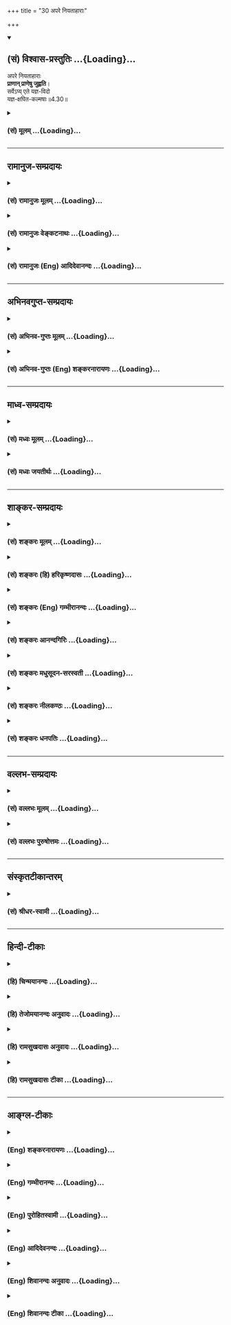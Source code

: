 +++
title = "30 अपरे नियताहाराः"

+++
<div class="js_include" newlevelforh1="2" title="(सं) विश्वास-प्रस्तुतिः" unfilled url="/purANam_vaiShNavam/mahAbhAratam/06-bhIShma-parva/03-bhagavad-gItA-parva/saMskRtam/vishvAsa-prastutiH/04_jnAna-yogaH_brahmArp/30_apare_niyatAhArAH.md">
<details open><summary><h2>(सं) विश्वास-प्रस्तुतिः ...{Loading}...</h2></summary>

अपरे नियताहाराः  
**प्राणान् प्राणेषु जुह्वति**।  
सर्वेऽप्य् एते यज्ञ-विदो  
यज्ञ-क्षपित-कल्मषाः॥4.30॥
</details>
</div>
<div class="js_include collapsed" newlevelforh1="3" title="(सं) मूलम्" unfilled url="/purANam_vaiShNavam/mahAbhAratam/06-bhIShma-parva/03-bhagavad-gItA-parva/saMskRtam/mUlam/04_jnAna-yogaH_brahmArp/30_apare_niyatAhArAH.md">
<details><summary><h3>(सं) मूलम् ...{Loading}...</h3></summary>

अपरे नियताहाराः प्राणान्प्राणेषु जुह्वति।  
सर्वेऽप्येते यज्ञविदो यज्ञक्षपितकल्मषाः।।4.30।।
</details>
</div>


_________________
## रामानुज-सम्प्रदायः
<div class="js_include collapsed" newlevelforh1="3" title="(सं) रामानुजः मूलम्" unfilled url="/purANam_vaiShNavam/mahAbhAratam/06-bhIShma-parva/03-bhagavad-gItA-parva/saMskRtam/rAmAnujaH/mUlam/04_jnAna-yogaH_brahmArp/30_apare_niyatAhArAH.md">
<details><summary><h3>(सं) रामानुजः मूलम् ...{Loading}...</h3></summary>

।।4.30।।**अपरे** कर्मयोगिनः प्राणायामेषु निष्ठां कुर्वन्ति। ते च
त्रिविधाः पूरकरेचककुम्भकभेदेन। **अपानेजुह्वति प्राणम्** इति पूरकः
**प्राणे अपानम्** इति रेचकः **प्राणापानगती रुद्ध्वा प्राणान् प्राणेषु
जुह्वति** इति कुम्भकः। प्राणायामपरेषु त्रिषु अपि अनुषज्यते **नियताहारा**
इति। द्रव्ययज्ञप्रभृतिप्राणायामपर्यन्तेषु कर्मयोगभेदेषु स्वसमीहितेषु
प्रवृत्ता एते सर्वेसहयज्ञैः प्रजाः सृष्ट्वा (गीता 3।10) इति
अभिहितमहायज्ञपूर्वकनित्यनैमित्तिककर्मरूपयज्ञविदः तन्निष्ठाः तत एव
क्षपितकल्मषाः।

</details>
</div>
<div class="js_include collapsed" newlevelforh1="3" title="(सं) रामानुजः वेङ्कटनाथः" unfilled url="/purANam_vaiShNavam/mahAbhAratam/06-bhIShma-parva/03-bhagavad-gItA-parva/saMskRtam/rAmAnujaH/venkaTanAthaH/04_jnAna-yogaH_brahmArp/30_apare_niyatAhArAH.md">
<details><summary><h3>(सं) रामानुजः वेङ्कटनाथः ...{Loading}...</h3></summary>

  
  
।।4.30।। किमेतेषामुच्चावचकर्मयोगभेदनिष्ठानां अवान्तरफलभेदोऽस्ति किं
प्राणायामनिष्ठानां यज्ञादिकं त्याज्यं इति शङ्काद्वयं निराक्रियते
सर्वेऽपीति श्लोकेन। स्वसमीहितेष्विति वचनादविशिष्टफलतया विकल्पे न्याय्ये
तत्तत्सामर्थ्याद्यनुसारिणी स्वेच्छैव हि विशेषनियामिकेति सूचितम्।
सामान्यस्य यज्ञशब्दस्य
असङ्कोचप्रदर्शनायसहयज्ञैरित्यादिकमुक्तम्। यज्ञक्षपितकल्मषाःयज्ञशिष्टामृतभुजः
इत्याभ्यांयज्ञशिष्टाशिनः सन्तो मुच्यन्ते सर्वकिल्बिषैः 3।13
इत्यादिप्रागुक्तप्रत्यभिज्ञानात्तत्प्रकरणे च यज्ञशिष्टाशनस्य
शरीरयात्रार्थत्वप्रपञ्चनात् तत्स्मरणायोक्तंयज्ञशिष्टामृतेन शरीरधारणं
कुर्वन्त एवेति। प्राणायामादिषु निष्ठावतामपि नित्यत्वादिना
यज्ञादिकमवश्यकार्यमित्यपि सिद्धम्। एवकारेण नैवंविधशरीरधारणादिव्यापार
आत्मावलोकनविरोधी किन्तूपयुक्त इत्यभिप्रेतम्। व्यापृता इति अन्यथा व्यापार
एवाशक्य इति भावः। ब्रह्मैव तेन गन्तव्यम् 4।24 इति
पूर्वव्याख्याततुल्यार्थत्वादुपसंहारस्थं सनातनं ब्रह्म यान्तीत्येतदपि
व्याख्यातम्।  
  

</details>
</div>
<div class="js_include collapsed" newlevelforh1="3" title="(सं) रामानुजः (Eng) आदिदेवानन्दः" unfilled url="/purANam_vaiShNavam/mahAbhAratam/06-bhIShma-parva/03-bhagavad-gItA-parva/saMskRtam/rAmAnujaH/english/AdidevAnandaH/04_jnAna-yogaH_brahmArp/30_apare_niyatAhArAH.md">
<details><summary><h3>(सं) रामानुजः (Eng) आदिदेवानन्दः ...{Loading}...</h3></summary>

4.29 - 4.30 Other Karma Yogins are devoted to the practice of breath
control. They are of three types because of the differences in
inhalation, exhalation and stoppage of breath. Puraka (inhalation) is
that in which the inward breath is sacrificed in the outward breath.
Recaka (exhalation) is that when the outward breath is sacrificed in the
inward breath. Kumbhaka (stoppage of breath) is that when the flow of
both inward and outward breaths is stopped. The clause, restricting of
diet, applies to all the three types of persons devoted to the control
of breath. All these, according to their liking and capacity are engaged
in performing the various kinds of Karma Yoga beginning from the
sacrifice of material objects to the control of breath. They know and
are devoted to sacrifices comprising obligatory and occasional rituals
preceded by the performance of 'the great sacrifices'
(Panca-Maha-Yajna), as alluded to in 'Creating men along with the
sacrifices' (3.10). Because of this only, their sins are done away with.
Those who are engaged in Karma Yoga by sustaining their bodies only by
the ambrosia of sacrificial remains will go to the eternal Brahman. 'Go
to Brahman' here means realise the self which has Brahman for Its soul.

</details>
</div>


_________________
## अभिनवगुप्त-सम्प्रदायः
<div class="js_include collapsed" newlevelforh1="3" title="(सं) अभिनव-गुप्तः मूलम्" unfilled url="/purANam_vaiShNavam/mahAbhAratam/06-bhIShma-parva/03-bhagavad-gItA-parva/saMskRtam/abhinava-guptaH/mUlam/04_jnAna-yogaH_brahmArp/30_apare_niyatAhArAH.md">
<details><summary><h3>(सं) अभिनव-गुप्तः मूलम् ...{Loading}...</h3></summary>

।।4.29 4.30।। एवं द्रव्ययज्ञः तपोयज्ञो योगयज्ञश्चोक्तलक्षणाः।
स्वाध्यायज्ञानयज्ञाश्च ये ते संप्रति लक्ष्यन्ते अपाने इति। अपरे इति।
प्राणम् उदयमानं +++(N उदीयमानम्)+++ नादं +++(S omit नादम्)+++
प्रणवादिमात्रालयान्तम् अपाने अस्तं याति स्वानन्दान्तः प्रवेशात्मनि
जुह्वति इति पिण्डस्थैर्यात्मा स्वाध्यायः। शिष्यात्मना च नयानयग्रहणाय
केचिदस्तं यान्तम् उदी(द) यमाने संवेश्य तदेकीकारेण अपवर्गदानात्+++(S
अपवर्गात्)+++ आत्मनि शिष्यात्मनि च शोधनबोधनप्रवेशनयोजनरूपे स्वाध्याययज्ञे
+++(S N स्वाध्यायज्ञाने)+++ स्वपरानन्दमये प्रतिष्ठितमनसः। अत एव पूरकः
प्रथममुक्तः चरमं रेचकः। प्रथमेन च पादेन +++(N भागेन)+++ विषयभोगान्तर्मुखीकरणं
द्वितीयेन महाविदेहधारणाक्रमाद्विषयग्रहणाय निस्सरणं +++(N विसारणम्)+++
ध्वन्यते। अतश्च स्वाध्याययज्ञेभ्यो न अन्ये ज्ञानयज्ञाः। एत
एवोक्तव्यापारपरिशीलनावशपरिपूरितस्वात्मशिष्यात्ममनोरथाः द्वे अप्येते गती
निरुध्य आहारं विषयभोगात्मकं नियम्य प्राणान् सकलचित्तवृत्त्युदयान्
प्राणेषु परनिरानन्दोल्लासेषु जुह्वति कुंभकप्रशान्त्या अर्पयन्ति +++(S omits
अर्पयन्ति)+++। सर्वे चैते द्रव्ययज्ञात् प्रभृति ज्ञानयज्ञान्तं यज्ञस्य
तत्त्वज्ञाः तेनैव च क्षपितकल्मषाः समूलोन्मूलितभेदवासनामयमहामोहाः।

</details>
</div>
<div class="js_include collapsed" newlevelforh1="3" title="(सं) अभिनव-गुप्तः (Eng) शङ्करनारायणः" unfilled url="/purANam_vaiShNavam/mahAbhAratam/06-bhIShma-parva/03-bhagavad-gItA-parva/saMskRtam/abhinava-guptaH/english/shankaranArAyaNaH/04_jnAna-yogaH_brahmArp/30_apare_niyatAhArAH.md">
<details><summary><h3>(सं) अभिनव-गुप्तः (Eng) शङ्करनारायणः ...{Loading}...</h3></summary>

4.29-30 Apane etc. Apare etc. Prana (1st) : the arising one i.e., the
nada which has, as its end, that one where the first syllabic instance
of Pranava dissolves. Into the apana : into what sets down, and is of
the nature of entering inot the Svananda. They offer : Thus is the
svadhyaya of the nature of the firmness of the body is described. What
sets down, some \[sages\] established on what rises up, so that the
pupil's self (mind) may learn the processes of sending out and drawing
in \[the vital airs\]. By \[thus\] uniting these two, they bestow
emanciaption on their own Self and on the Self of the pupils; and they,
on that account, remain with their mind firmly established on the
svadhyaya-sacrifice full of Svananda (i.e., Nijananda) and Parananda - a
svadhyaya of the nature of examining, enlightening, entering and uniting
\[the prana nad apana\] in their own Self and in the Self of the pupils.
That is why the process of filling \[the vital air\] in has been first
mentioned; and the process of emptying the same out at the last.
Further, the process of the inward turning of the act of enjoying
objects, is suggested by the first arter of the verse (29), and by the
second arter the act of coming out for enjoying the objects through the
process of having the supreme state-of-bodylessness. Therefore, the
performers of the sacrifice of wisdom are not different from the
performers of the svadhyaya-sacrifice. The same sages have the desries
of their own and of their pupils fulfilled on account of their thorough
practice of the said activity; control both the said paths, restrict
their food viz., enjoyment of objects; and offer pranas into the pranas,
i.e, they offer, by means of the ietude at the stage of stopping \[the
vital air\], the rising of all the mental modifications into the
splendour of rising waves of Parananda and Nirananda. All these persons
know the truth (or nature) of hte sacrifices, starting from the
material-sacrifice upto the wisdom-sacrifice; only by that means they
have eradicated their sins; that is to say, they have uprooted the
mighty delusion with its roots, made of mental impressions of duality.

</details>
</div>


_________________
## माध्व-सम्प्रदायः
<div class="js_include collapsed" newlevelforh1="3" title="(सं) मध्वः मूलम्" unfilled url="/purANam_vaiShNavam/mahAbhAratam/06-bhIShma-parva/03-bhagavad-gItA-parva/saMskRtam/madhvaH/mUlam/04_jnAna-yogaH_brahmArp/30_apare_niyatAhArAH.md">
<details><summary><h3>(सं) मध्वः मूलम् ...{Loading}...</h3></summary>

।।4.30 4.31।। नियताहारत्वेनैव प्राणशोषात्प्राणान् प्राणेषु जुह्वति।
यच्छेद्वाङ्मनसी प्राज्ञः कठ.3।13 इत्यादिश्रुत्युक्तप्रकारेण वा। अन्यदपि
ग्रन्थान्तरे सिद्धम्। यदस्याल्पाशनं तेन प्राणाः प्राणेषु वै हुताः इति।

</details>
</div>
<div class="js_include collapsed" newlevelforh1="3" title="(सं) मध्वः जयतीर्थः" unfilled url="/purANam_vaiShNavam/mahAbhAratam/06-bhIShma-parva/03-bhagavad-gItA-parva/saMskRtam/madhvaH/jayatIrthaH/04_jnAna-yogaH_brahmArp/30_apare_niyatAhArAH.md">
<details><summary><h3>(सं) मध्वः जयतीर्थः ...{Loading}...</h3></summary>

।।4.30 4.31।। अपरे नियत इत्यत्र प्राणानां प्राणेषु कीदृशो होमः
नियताहारत्वस्य कथं तत्रोपयोगः इत्यत आह **नियते**ति।
प्राणशोषादिन्द्रियवृत्तीनां वृत्तिमत्त्विन्द्रियेषु
सङ्कोचाज्जुह्वतीत्युच्यत इति शेषः। एवशब्देन श्रोत्रादीनीत्यतो भेदं
दर्शयति। तत्र प्रत्याहारेणात्र नियताहारत्वेनेति। प्राणनित्यादिकं
प्रकारान्तरेण व्याचष्टे **यच्छेदि**ति। वाग्वाचं मनसि यच्छेत्। तन्नियतां
ध्यायेत् अवराणामिन्द्रियदेवतानां उत्तमेन्द्रियदेवतानियतत्वचिन्तनं
प्रकारार्थः। वा प्राणानां प्राणेषु होम इति शेषः। अस्मिन्पक्षे नियताहार
इति पृथक् यज्ञो ज्ञातव्यः। इदमेवास्तु व्याख्यानं श्रौतत्वात्किं
पूर्वेणेत्यत आह **अन्यदपी**ति।

</details>
</div>


_________________
## शाङ्कर-सम्प्रदायः
<div class="js_include collapsed" newlevelforh1="3" title="(सं) शङ्करः मूलम्" unfilled url="/purANam_vaiShNavam/mahAbhAratam/06-bhIShma-parva/03-bhagavad-gItA-parva/saMskRtam/shankaraH/mUlam/04_jnAna-yogaH_brahmArp/30_apare_niyatAhArAH.md">
<details><summary><h3>(सं) शङ्करः मूलम् ...{Loading}...</h3></summary>

।।4.30।। **अपरे नियताहाराः** नियतः परिमितः आहारः येषां ते नियताहाराः
सन्तः **प्राणान्** वायुभेदान् **प्राणेषु** एव **जुह्वति** यस्य यस्य
वायोः जयः क्रियते इतरान् वायुभेदान् तस्मिन् तस्मिन् जुह्वति ते तत्र
प्रविष्टा इव भवन्ति। **सर्वेऽपि एते यज्ञविदः यज्ञक्षपितकल्मषाः** यज्ञैः
यथोक्तैः क्षपितः नाशितः कल्मषो येषां ते यज्ञक्षपितकल्मषाः।। एवं यथोक्तान्
यज्ञान् निर्वर्त्य

</details>
</div>
<div class="js_include collapsed" newlevelforh1="3" title="(सं) शङ्करः (हि) हरिकृष्णदासः" unfilled url="/purANam_vaiShNavam/mahAbhAratam/06-bhIShma-parva/03-bhagavad-gItA-parva/saMskRtam/shankaraH/hindI/harikRShNadAsaH/04_jnAna-yogaH_brahmArp/30_apare_niyatAhArAH.md">
<details><summary><h3>(सं) शङ्करः (हि) हरिकृष्णदासः ...{Loading}...</h3></summary>

।।4.30।। तथा अन्य कितने ही नियताहारी अर्थात् जिनका आहार नियमित किया हुआ
है ऐसे परिमित भोजन करनेवाले प्राणोंको यानी वायुके भिन्नभिन्न भेदोंको
प्राणोंमें ही हवन किया करते हैं। भाव यह है कि वे जिसजिस वायुको जीत लेते
हैं उसीमें वायुके दूसरे भेदोंको हवन कर देते हैं यानी वे सब वायुभेद उसमें
विलीनसे हो जाते हैं। ये सभी पुरुष यज्ञोंको जाननेवाले और यज्ञोंद्वारा
निष्पाप हो गये होते हैं अर्थात् उपर्युक्त यज्ञोंद्वारा जिनके सब पाप नष्ट
हो गये हैं वे यज्ञक्षपितकल्मष कहलाते हैं।

</details>
</div>
<div class="js_include collapsed" newlevelforh1="3" title="(सं) शङ्करः (Eng) गम्भीरानन्दः" unfilled url="/purANam_vaiShNavam/mahAbhAratam/06-bhIShma-parva/03-bhagavad-gItA-parva/saMskRtam/shankaraH/english/gambhIrAnandaH/04_jnAna-yogaH_brahmArp/30_apare_niyatAhArAH.md">
<details><summary><h3>(सं) शङ्करः (Eng) गम्भीरानन्दः ...{Loading}...</h3></summary>

4.30 Besides, apare, others; niyata-aharah, having their food regulated;
juhvati, offer; pranan, the vital forces, the different kinds of vital
forces; pranesu, in the vital forces themselves. Whichever function of
the vital forces is brought under control, in it they offer the other
functions. These latter become, as it were, merged in the former. Sarve
api, all; of ete, them; yajna-vidah, are knowers of the sacrifice; and
yajna-ksapita-kamasah, have their sins destroyed by the sacrifices as
mentioned above. After accomplishing the above-mentioned sacrifices,

</details>
</div>
<div class="js_include collapsed" newlevelforh1="3" title="(सं) शङ्करः आनन्दगिरिः" unfilled url="/purANam_vaiShNavam/mahAbhAratam/06-bhIShma-parva/03-bhagavad-gItA-parva/saMskRtam/shankaraH/AnandagiriH/04_jnAna-yogaH_brahmArp/30_apare_niyatAhArAH.md">
<details><summary><h3>(सं) शङ्करः आनन्दगिरिः ...{Loading}...</h3></summary>

।।4.30।। प्राणापानयोर्गती श्वासप्रश्वासौ निरुध्य किं
कुर्वन्तीत्यपेक्षायामाह **किञ्चेति।** प्राणापानगतिनिरोधरूपं कुम्भकं
कृत्वा पुनःपुनर्वायुजयं कुर्वन्तीत्यर्थः। आहारस्य परिमितत्वं
हितत्वमेध्यत्वोपलक्षणार्थम्। प्राणानां प्राणेषु होममेव विभजते
**यस्येति।** जितेषु वायुभेदेष्वजितानां तेषां होमप्रकारं प्रकटयति **ते
तत्रेति।** प्रकृतान्यज्ञानुपसंहरति **सर्वेऽपीति।**

</details>
</div>
<div class="js_include collapsed" newlevelforh1="3" title="(सं) शङ्करः मधुसूदन-सरस्वती" unfilled url="/purANam_vaiShNavam/mahAbhAratam/06-bhIShma-parva/03-bhagavad-gItA-parva/saMskRtam/shankaraH/madhusUdana-sarasvatI/04_jnAna-yogaH_brahmArp/30_apare_niyatAhArAH.md">
<details><summary><h3>(सं) शङ्करः मधुसूदन-सरस्वती ...{Loading}...</h3></summary>

।।4.30।। तदेवमुक्तानां द्वादशधा यज्ञविदां फलमाह यज्ञान्विदन्ति जानन्ति
विन्दन्ति लभन्ते वेति यज्ञविदो यज्ञानां ज्ञातारः कर्तारश्च। यज्ञैः
पूर्वोक्तैः क्षपितं नाशितं कल्मषं पापं येषां ते यज्ञक्षपितकल्मषाः।
यज्ञान्कृत्वाऽवविष्टे कालेऽन्नममृतशब्दवाच्यं भुञ्जत इति
यज्ञशिष्टामृतभुजः। ते सर्वेऽपि सत्त्वशुद्धिज्ञानप्राप्तिद्वारेण यान्ति
ब्रह्म सनातनम्। नित्यं संसारान्मुच्यन्त इत्यर्थः।

</details>
</div>
<div class="js_include collapsed" newlevelforh1="3" title="(सं) शङ्करः नीलकण्ठः" unfilled url="/purANam_vaiShNavam/mahAbhAratam/06-bhIShma-parva/03-bhagavad-gItA-parva/saMskRtam/shankaraH/nIlakaNThaH/04_jnAna-yogaH_brahmArp/30_apare_niyatAhArAH.md">
<details><summary><h3>(सं) शङ्करः नीलकण्ठः ...{Loading}...</h3></summary>

।।4.30।। द्वादशं यज्ञमाह **अपरे इति।** नियतो निगृहीत आहारो विषयभोगो
यैस्ते नियताहाराः वैराग्यादिमन्तः प्राणान्। अत्र समनस्कानीन्द्रियाणि
प्राणशब्देन गृह्यन्ते। तान्प्राणेषु
मनश्चित्ताहंकारेष्वन्तःकरणवृत्तिभेदेषु। बुद्धेः प्राग्गृहीतत्वादग्रहणम्।
जुह्वति प्रविलापयन्ति। इन्द्रियाणि संकल्पात्मके मनसि संहृत्य मनोऽपि
स्मरणात्मके चित्ते संहृत्य तदप्यहंकारे संहरन्ति। स
चाभिमानरूपोऽहंकारोऽभिमन्तव्याभावात्स्वयमेव दग्धेन्धनानलवद्विलीयते। तत्र
येषां समाधिबुद्धिरस्ति ते आभिमानिका बुद्धियोगिभ्यः पूर्वोक्तेभ्यो
निकृष्टाः। अतएव एतान्प्रकृत्योक्तं वायवीयेसहस्रं त्वाभिमानिकाः इति।
सहस्रं मन्वन्तराणीत्यनुषङ्गः। भौतिकस्तु योगोऽत्र नोक्तः।
यदनुष्ठातॄन्प्रकृत्य तत्रैवोक्तंभौतिकास्तु शतं पूर्णम् इति। अत्रापि शतं
मन्वन्तराणात्यनुषञ्जनीयम्। सर्वेऽप्येते यज्ञविदो यज्ञलब्धारो यज्ञेन
क्षपितं कल्मषं येषां ते तथाविधा भवन्ति सर्वे यज्ञाः कल्मषक्षयायैव भवन्ति
न पुनः साक्षान्मोक्षायेत्यर्थः।

</details>
</div>
<div class="js_include collapsed" newlevelforh1="3" title="(सं) शङ्करः धनपतिः" unfilled url="/purANam_vaiShNavam/mahAbhAratam/06-bhIShma-parva/03-bhagavad-gItA-parva/saMskRtam/shankaraH/dhanapatiH/04_jnAna-yogaH_brahmArp/30_apare_niyatAhArAH.md">
<details><summary><h3>(सं) शङ्करः धनपतिः ...{Loading}...</h3></summary>

।।4.30।। द्वादशयज्ञमाह **अपर इति।** नियतः परिमित आहारो येषां ते
नियताहाराः सन्तः प्राणानजितान्वायुभेदान् प्राणेषु जितेषु वायुभेदेषु
जुह्वति। तेऽजिता अपि तत्र प्रविष्टा जिता इव भवन्तीत्यर्थः। यत्तु अपरे
त्वाहारसंकोचमभ्यसन्तः स्वयमेव जीर्यमाणेष्विन्द्रियेषु
तत्तदिन्द्रियवृत्तिलयं होमं भावयन्तीत्यर्थः। यद्वाअपाने जुह्वति प्राणं
प्राणेऽपानं तथापरे इत्यनेन पूरकरेचकयोरावर्तमानयोर्हंसः सोहमित्यनुलोमतः
प्रतिलोमतश्चाभिव्यज्यमानाऽजपामन्त्रेण तत्त्वंपदार्थैक्यं व्यतिहारेण
भावयन्तीत्यर्थः। प्राणापानगती इत्यनेन तु श्लोकेन प्राणायामयज्ञाः अपने
कल्प्यन्ते तत्रायमर्थः द्वौ भागौ पूरयेदन्नैस्तोयेनैकं प्रपूरयेत्।
मारुतस्य प्रचारार्थ चतुर्थमवशेष्येत्।। इत्येवमुक्तो नियतः आहारो येषां ते
कुम्भकेन प्राणापानगती रुद्ध्वा प्राणायामपरायणाः सन्तः प्राणानिन्द्रियाणि
प्राणेषु जुह्वति। कुम्भके सर्वे प्राणा एकीभवन्ति तत्रैव
लीयमानेष्विन्द्रियेषु होमं भावयन्तीति भाष्यविरुद्धं
व्याचख्युस्तदुपेक्ष्यम्।
प्रसिद्धार्थपरित्यागबीजभूतानुपपत्त्याद्यनुपलब्ध्या
श्रोत्रादीन्द्रिहोमस्य प्रत्याहाररुपेष्वग्निषूक्तत्वेन च पक्षान्तरे
श्लोकोत्तरार्धस्य सत्यपि संभवे स्वपूर्वार्धेनान्वयं
विहायापरपूर्वार्धेनान्वयस्यान्याय्यत्वेन
पूरकरेचकयोरित्यादिग्रन्थस्याक्षरार्थत्वाभावेन च पूरकरेचककुम्भकरुपं
प्राणायामं कुर्वन्तीति भाष्योक्तस्यैव सम्यक्त्वात्। एतेन
प्राणानिन्द्रियाणीत्याद्यापि प्रत्युक्तम् लोकाप्रसिद्धार्थकल्पनापत्तेः।
अतएव प्राणेषु बाह्याभ्यन्तरकुम्भकाभ्यासनिगृहीतेषु प्राणान्
ज्ञानेन्द्रियकर्मेन्द्रियरुपान् जुह्वति चतुष्कुम्भकाभ्यासेन
विलापयन्तीत्यर्थ इत्यपास्तम्। इन्द्रियाणि जुह्वती युक्त्या
इन्द्रियनिरोधयज्ञस्याप्युपलब्ध्या प्राणायामयज्ञमाह सार्धेनेति
स्वोक्तिविरोधाच्च। यदपि नियताहारा वैराग्यादिमन्तः प्राणानत्र
समनस्कानीन्द्रियाणि प्राणशब्देन गृह्यन्ते। द्वितीयान्तप्राणशब्देन
श्रोत्रादीनि वागादीनि च गृह्यन्ते तान्प्राणान्प्राणेषु
समनश्चित्ताहंकारेष्वन्तःकरणवृत्तिभेदेषु जुह्वति प्रविलापयन्ति।
इन्द्रियाणि संकल्पात्मके मनसि संहृत्य मनोऽपि स्मरणात्मके चित्ते संहृत्य
तदप्यहंकारे संहरन्ति स चाभिमानरुपोऽहंकारोऽभिमन्तव्याभावात्स्वयमेव
दग्धेन्धनानलवद्विलीयत इत्यन्ये। तदप्यसमञ्जसम्।
लोकाप्रसिद्धार्थकल्पनादिदोषस्यात्रापि तुल्यत्वादितिदिक्। एते सर्वेऽपि
यज्ञविदो यज्ञानां ज्ञातारः कर्तारश्च यज्ञैर्यथोक्तैः क्षपिता नाशिताः
कल्मषाः पापानि येषां ते।

</details>
</div>


_________________
## वल्लभ-सम्प्रदायः
<div class="js_include collapsed" newlevelforh1="3" title="(सं) वल्लभः मूलम्" unfilled url="/purANam_vaiShNavam/mahAbhAratam/06-bhIShma-parva/03-bhagavad-gItA-parva/saMskRtam/vallabhaH/mUlam/04_jnAna-yogaH_brahmArp/30_apare_niyatAhArAH.md">
<details><summary><h3>(सं) वल्लभः मूलम् ...{Loading}...</h3></summary>

।।4.30 4.31।। अपरे तु आहारतर्पणप्राणानेव (वृत्तीः) प्राणेषु विलापयन्ति
इति संयताहाराः। अन्यथौदरीयसर्वभागपूरणे रोधो योगश्च न स्यात्। तदर्थं
प्रारीप्सूनामाहारो नियन्तव्य एव। एते सर्वे यज्ञविदस्तेन च निष्कलमषाः
स्वाधिकारागतं यज्ञशिष्टममृतं च भुञ्जत इति तथा ते सर्वे सनातनं नित्यं
ब्रह्म साक्षात् परम्परया च यान्ति। तदकरणे दोषदर्शनेन व्यतिरेचयति
नायमिति। अयमल्पानन्दोऽपि लोको देहो वाऽयज्ञस्य न भवति ततोऽन्यो दिव्यस्तु
कुतः इति कर्त्तव्यता बोधिता। अपरं च दर्शनप्रकारः प्रसङ्गादुक्तः।
ब्रह्मज्ञानिनाऽपि सर्वसन्न्यासतो ब्रह्मयज्ञाभिधः क्रियते इतिन हि
कश्चित्क्षणमपि जातु तिष्ठति 3।5 इति समर्थितम्।

</details>
</div>
<div class="js_include collapsed" newlevelforh1="3" title="(सं) वल्लभः पुरुषोत्तमः" unfilled url="/purANam_vaiShNavam/mahAbhAratam/06-bhIShma-parva/03-bhagavad-gItA-parva/saMskRtam/vallabhaH/puruShottamaH/04_jnAna-yogaH_brahmArp/30_apare_niyatAhArAH.md">
<details><summary><h3>(सं) वल्लभः पुरुषोत्तमः ...{Loading}...</h3></summary>

  
  
।।4.30।। अपरे योगिनो नियताहाराः नियमितभोजनाःद्वौ भागौ
पूरयेदन्नैस्तोयेनैकं च पूरयेत्। मारुतस्य प्रचारार्थं चतुर्थमवशेषयेत्
इत्युक्तम्। तथाप्यन्तःकरणशुद्ध्यर्थं
देहस्थितिमात्ररूपभगवत्प्रसादैकभोक्तारः प्राणान् लौकिकान्
प्राणेष्वाधिदैविकेषु भगवदुपयोग्येषु जुह्वति। सर्वेऽप्येते
सार्द्धपञ्चश्लोकोक्ताः यज्ञविदः यज्ञस्वरूपज्ञाः। यज्ञक्षपितकल्मषाः
स्वस्वाधिकारकृतस्वयज्ञेन दूरीकृतं मत्स्मरणप्रतिबन्धकात्मकं कल्मषं यैस्ते
दूरीकृतकल्मषा भवन्तीति शेषः।  
  

</details>
</div>


_________________
## संस्कृतटीकान्तरम्
<div class="js_include collapsed" newlevelforh1="3" title="(सं) श्रीधर-स्वामी" unfilled url="/purANam_vaiShNavam/mahAbhAratam/06-bhIShma-parva/03-bhagavad-gItA-parva/saMskRtam/shrIdhara-svAmI/04_jnAna-yogaH_brahmArp/30_apare_niyatAhArAH.md">
<details><summary><h3>(सं) श्रीधर-स्वामी ...{Loading}...</h3></summary>

।।4.30।। किंच **अपर इति।** अपरे त्वाहारसंकोचमभ्यस्यन्तः स्वयमेव
जीर्यमाणेष्विन्द्रियेषु तत्तदिन्द्रियवृत्तिलयं होमं भावयन्तीत्यर्थः।
यद्वा अपाने जुह्वति प्राणं प्राणेऽपानं तथा परे इत्यनेन
पूरकरेचकयोरावर्त्यमानयोर्हंसः सोहमित्यनुलोमतः
प्रतिलोमतश्चाभिव्यज्यमानेनाऽजपामन्त्रेण तत्त्वंपदार्थैक्यं व्यतिहारेण
भावयन्तीत्यर्थः। तदुक्तं योगशास्त्रेसकारेण बहिर्याति हकारेण विशेत्पुनः।
प्राणस्तत्र स एवाहं हंस इत्यनुचिन्तयेत् इति। प्राणापानगती रुद्ध्वेत्यनेन
तु श्लोकेन प्राणायामयज्ञा अपरैः कथ्यन्ते तत्रायमर्थःद्वौ भागौ
पूरयेदन्नैस्तोयेनैकं प्रपूरयेत्। मारुतस्य प्रचारार्थं चतुर्थमवशेषयेत्।।
इत्येवमादिवचनोक्तो नियत आहारो येषां ते। कुम्भकेन प्राणापानगती रुद्ध्वा
प्राणायामपरायणाः सन्तः प्राणानिन्द्रियाणि प्राणेषु जुह्वति। कुम्भके हि
सर्वे प्राणा एकीभवन्तीति तत्रैव लीयमानेष्विन्द्रियेषु होमं
भावयन्तीत्यर्थः। तदुक्तं योगशास्त्रेयथा यथा सदाभ्यासान्मनसः स्थिरता
भवेत्। वायुवाक्कायदृष्टीनां स्थिरता च तथा तथा।। इति। तदेवमुक्तानां
द्वादशानां यज्ञविदां फलमाह **सर्व इति।** यज्ञान्विदन्ति लभन्त इति
यज्ञविदः। यज्ञज्ञा इति वा। यज्ञैः क्षपितं नाशितं कल्मषं यैस्ते।

</details>
</div>


_________________
## हिन्दी-टीकाः
<div class="js_include collapsed" newlevelforh1="3" title="(हि) चिन्मयानन्दः" unfilled url="/purANam_vaiShNavam/mahAbhAratam/06-bhIShma-parva/03-bhagavad-gItA-parva/hindI/chinmayAnandaH/04_jnAna-yogaH_brahmArp/30_apare_niyatAhArAH.md">
<details><summary><h3>(हि) चिन्मयानन्दः ...{Loading}...</h3></summary>

।।4.30।। कुछ ऐसे साधक होते हैं जो आहार संयम के द्वारा कामक्रोधादि से
उत्पन्न मन की उत्तेजनाओं को संयमित करने का अभ्यास करते हैं। भारत में
आहार संयम की विधि अपरिचित और नई नहीं है। प्राचीन ऋषियों को अन्न के पोषक
तत्त्वों के विषय में पूर्ण ज्ञान था। इतना ही नहीं बल्कि उन्होंने समाज के
विभिन्न स्तर के व्यक्तियों के स्वभाव एवं कार्यों के लिए उपयुक्त
शाकसब्जियों तथा धान्यों का भी वैज्ञानिक पद्धति से वर्गीकरण किया था। केवल
विचार ही नहीं वरन् उन्होंने प्रयोग करके यह दर्शाया भी था कि आहार संयम के
द्वारा किस प्रकार मनुष्य अपने गुणों तथा व्यवहार को परिष्कृत करके
सांस्कृतिक उन्नति कर सकता है। यज्ञविद शब्द से तात्पर्य उन साधकों से है जो
उपर्युक्त साधनों को समझ कर उनमें से सभी अथवा कुछ साधनों का ही अभ्यास
निस्वार्थ भावना से करते हैं। ऐसे ही लोग इनसे लाभान्वित होंगे। यहां ध्यान
देने योग्य बात यह है कि इस श्लोक में स्पष्ट कहा गया है कि यज्ञ के द्वारा
मनुष्य पापमुक्त होगा और न कि इनसे सीधे ही परमात्मा की प्राप्ति
होगी। देहादि अनात्म पदार्थों के साथ तादात्म्य से उत्पन्न अहंका देह तथा
बाह्य विषयों में आसक्त हुआ अनेक प्रकार के संकल्प करता रहता है। इन
संकल्पों के अनुरूप ही कर्म और फलोपभोग से वासनायें उत्पन्न होती हैं जो
सदैव मनुष्य को विषयों में प्रवृत्त करती हैं। यही पाप है जो मनुष्य को पशु
के स्तर तक गिरा देता है। उपर्युक्त यज्ञों के अनुष्ठान से न केवल विद्यमान
वासनायें नष्ट होती हैं वरन् नवीन विनाशकारी वासनायें भी नहीं उत्पन्न
होती। संक्षेप में निष्कर्ष निकलता है कि ये समस्त यज्ञ साध्य न होकर
अन्तकरण की शुद्धि के साधनमात्र हैं। चित्त शुद्ध होने पर निदिध्यासन के
अभ्यास से ही परमात्मा की प्राप्ति होती है। अनेक साधक लोग अज्ञानवश किसी
एक विशेष साधना में ही इतना आसक्त हो जाते हैं कि उनकी आगे की प्रगति
अवरुद्ध हो जाती है। इन सभी यज्ञों में पुरुषार्थ अर्थात् स्वयं का प्रयत्न
अत्यन्त आवश्यक है। भगवान् कहते हैं

</details>
</div>
<div class="js_include collapsed" newlevelforh1="3" title="(हि) तेजोमयानन्दः अनुवादः" unfilled url="/purANam_vaiShNavam/mahAbhAratam/06-bhIShma-parva/03-bhagavad-gItA-parva/hindI/tejomayAnandaH/anuvAdaH/04_jnAna-yogaH_brahmArp/30_apare_niyatAhArAH.md">
<details><summary><h3>(हि) तेजोमयानन्दः अनुवादः ...{Loading}...</h3></summary>

।।4.30।। दूसरे नियमित आहार करने वाले (साधक जन) प्राणों को प्राणों में
हवन करते हैं। ये सभी यज्ञ को जानने वाले हैं, जिनके पाप यज्ञ के द्वारा
नष्ट हो चुके हैं।।

</details>
</div>
<div class="js_include collapsed" newlevelforh1="3" title="(हि) रामसुखदासः अनुवादः" unfilled url="/purANam_vaiShNavam/mahAbhAratam/06-bhIShma-parva/03-bhagavad-gItA-parva/hindI/rAmasukhadAsaH/anuvAdaH/04_jnAna-yogaH_brahmArp/30_apare_niyatAhArAH.md">
<details><summary><h3>(हि) रामसुखदासः अनुवादः ...{Loading}...</h3></summary>

।।4.29 -- 4.30।। दूसरे कितने ही प्राणायामके परायण हुए योगीलोग अपानमें
प्राणका पूरक करके, प्राण और अपानकी गति रोककर फिर प्राणमें अपानका हवन
करते हैं; तथा अन्य कितने ही नियमित आहार करनेवाले प्राणोंका प्राणोंमें
हवन किया करते हैं। ये सभी साधक यज्ञोंद्वारा पापोंका नाश करनेवाले और
यज्ञोंको जाननेवाले हैं।

</details>
</div>
<div class="js_include collapsed" newlevelforh1="3" title="(हि) रामसुखदासः टीका" unfilled url="/purANam_vaiShNavam/mahAbhAratam/06-bhIShma-parva/03-bhagavad-gItA-parva/hindI/rAmasukhadAsaH/TIkA/04_jnAna-yogaH_brahmArp/30_apare_niyatAhArAH.md">
<details><summary><h3>(हि) रामसुखदासः टीका ...{Loading}...</h3></summary>

4.30।।***व्याख्या--*'अपाने जुह्वति ৷৷. प्राणायामपरायणाः' (टिप्पणी प₀
258.1)**--प्राणका स्थान हृदय (ऊपर) तथा अपानका स्थान गुदा (नीचे) है
**(टिप्पणी प₀ 258.2)**। श्वासको बाहर निकालते समय वायुकी गति ऊपरकी ओर तथा
श्वासको भीतर ले जाते समय वायुकी गति नीचेकी ओर होती है। इसलिये श्वासको
बाहर निकालना 'प्राण' का कार्य और श्वासको भीतर ले जाना 'अपान' का कार्य
है। योगीलोग पहले बाहरकी वायुको बायीं नासिका-(चन्द्रनाड़ी-) के द्वारा
भीतर ले जाते हैं। वह वायु हृदयमें स्थित प्राणवायुको साथ लेकर नाभिसे होती
हुई स्वाभाविक ही अपानमें लीन हो जाती है। इसको 'पूरक' कहते हैं। फिर वे
प्राणवायु और अपानवायु-- दोनोंकी गति रोक देते हैं। न तो श्वास बाहर जाता
है और न श्वास भीतर ही आता है। इसको 'कुम्भक' कहते हैं। इसके बाद वे भीतरकी
वायुको दायीं नासिका-(सूर्यनाड़ी-) के द्वारा बाहर निकालते हैं। वह वायु
स्वाभाविक ही प्राणवायुको तथा उसके पीछे-पीछे अपानवायुको साथ लेकर बाहर
निकलती है। यही प्राणवायुमें अपानवायुका हवन करना है। इसको 'रेचक' कहते
हैं। चार भगवन्नामसे पूरक, सोलह भगवन्नामसे कुम्भक और आठ भगवन्नामसे रेचक
किया जाता है।  
  
इस प्रकार योगीलोग पहले चन्द्रनाड़ीसे पूरक, फिर कुम्भक और फिर
सूर्यनाड़ीसे रेचक करते हैं। इसके बाद सूर्यनाड़ीसे पूरक, फिर कुम्भक और
फिर चन्द्रनाड़ीसे रेचक करते हैं। इस तरह बार-बार पूरक-कुम्भक-रेचक करना
प्राणायामरूप यज्ञ है। परमात्मप्राप्तिके उद्देश्यसे निष्कामभावपूर्वक
प्राणायामके परायण होनेसे सभी पाप नष्ट हो जाते हैं **(टिप्पणी प₀
258.3)**।  
  
**'अपरे नियताहाराः प्राणान् प्राणेषु जुह्वति'--**नियमित आहार-विहार
करनेवाले साधक ही प्राणोंका प्राणोंमें हवन कर सकते हैं। अधिक या बहुत कम
भोजन करनेवाला अथवा बिलकुल भोजन न करनेवाला यह प्राणायाम नहीं कर सकता
(गीता 6। 16 17)। प्राणोंका प्राणोंमें हवन करनेका तात्पर्य है--प्राणका
प्राणमें और अपानका अपानमें हवन करना अर्थात् प्राण और अपानको अपने-अपने
स्थानोंपर रोक देना। न श्वास बाहर निकालना और न श्वास भीतर लेना। इसे
'स्तम्भवृत्ति प्राणायाम' भी कहते हैं। इस प्राणायामसे स्वाभाविक ही
वृत्तियाँ शान्त होती हैं और पापोंका नाश हो जाता है। केवल
परमात्मप्राप्तिका उद्देश्य रखकर प्राणायाम करनेसे अन्तःकरण निर्मल हो जाता
है और परमात्मप्राप्ति हो जाती है।

</details>
</div>


_________________
## आङ्ग्ल-टीकाः
<div class="js_include collapsed" newlevelforh1="3" title="(Eng) शङ्करनारायणः" unfilled url="/purANam_vaiShNavam/mahAbhAratam/06-bhIShma-parva/03-bhagavad-gItA-parva/english/shankaranArAyaNaH/04_jnAna-yogaH_brahmArp/30_apare_niyatAhArAH.md">
<details><summary><h3>(Eng) शङ्करनारायणः ...{Loading}...</h3></summary>

4.29. - 4.30. \[Some sages\] offer the prana into the apana; like-wise
others offer the apana into the prana. Having controlled both the
courses of the prana and apana, the same sages, with their desire
fulfilled by the above activities, and with their food restricted, offer
the pranas into pranas. All these persons know what sacrifices are and
have their sins destroyed by sacrifices.

</details>
</div>
<div class="js_include collapsed" newlevelforh1="3" title="(Eng) गम्भीरानन्दः" unfilled url="/purANam_vaiShNavam/mahAbhAratam/06-bhIShma-parva/03-bhagavad-gItA-parva/english/gambhIrAnandaH/04_jnAna-yogaH_brahmArp/30_apare_niyatAhArAH.md">
<details><summary><h3>(Eng) गम्भीरानन्दः ...{Loading}...</h3></summary>

4.30 Others, having their food regulated, offer the vital forces in the
vital forces. All of them are knowers of the sacrifice and have their
sins destroyed by sacrifice.

</details>
</div>
<div class="js_include collapsed" newlevelforh1="3" title="(Eng) पुरोहितस्वामी" unfilled url="/purANam_vaiShNavam/mahAbhAratam/06-bhIShma-parva/03-bhagavad-gItA-parva/english/purohitasvAmI/04_jnAna-yogaH_brahmArp/30_apare_niyatAhArAH.md">
<details><summary><h3>(Eng) पुरोहितस्वामी ...{Loading}...</h3></summary>

4.30 Others, controlling their diet, sacrifice their worldly life to the
spiritual fire. All understand the principal of sacrifice, and by its
means their sins are washed away.

</details>
</div>
<div class="js_include collapsed" newlevelforh1="3" title="(Eng) आदिदेवनन्दः" unfilled url="/purANam_vaiShNavam/mahAbhAratam/06-bhIShma-parva/03-bhagavad-gItA-parva/english/AdidevanandaH/04_jnAna-yogaH_brahmArp/30_apare_niyatAhArAH.md">
<details><summary><h3>(Eng) आदिदेवनन्दः ...{Loading}...</h3></summary>

4.30 All these know the meaning of sacrifices and through sacrifices are
their sins eradicated. Those who subsist on the ambrosial food, the
remnants of sacrifices, go to eternal Brahman.

</details>
</div>
<div class="js_include collapsed" newlevelforh1="3" title="(Eng) शिवानन्दः अनुवादः" unfilled url="/purANam_vaiShNavam/mahAbhAratam/06-bhIShma-parva/03-bhagavad-gItA-parva/english/shivAnandaH/anuvAdaH/04_jnAna-yogaH_brahmArp/30_apare_niyatAhArAH.md">
<details><summary><h3>(Eng) शिवानन्दः अनुवादः ...{Loading}...</h3></summary>

4.30 Others who regulate their diet offer life-breaths in life-breaths.
All these are knowers of sacrifice, whose sins are destroyed by
sacrifice.

</details>
</div>
<div class="js_include collapsed" newlevelforh1="3" title="(Eng) शिवानन्दः टीका" unfilled url="/purANam_vaiShNavam/mahAbhAratam/06-bhIShma-parva/03-bhagavad-gItA-parva/english/shivAnandaH/TIkA/04_jnAna-yogaH_brahmArp/30_apare_niyatAhArAH.md">
<details><summary><h3>(Eng) शिवानन्दः टीका ...{Loading}...</h3></summary>

4.30 अपरे other persons; नियताहाराः of regulated food; प्राणान्
lifreaths; प्राणेषु in the lifreaths; जुह्वति sacrifice; सर्वे all; अपि
also; एते these; यज्ञविदः knowers of sacrifice; यज्ञक्षपितकल्मषाः whose
sins are destroyed by sacrifice.Commentary Niyataharah means persons of
regulated or limited food. They take moderate food. By rigid dieting
they control the passions and appetites by weakening the functions of
the organs of action.Yogis pour the lifreaths as sacrifice in the
controlled lifreath. The former becomes merged in the latter.Performance
of the above sacrifice leads to the purification of the mind and
destruction of sins.

</details>
</div>
